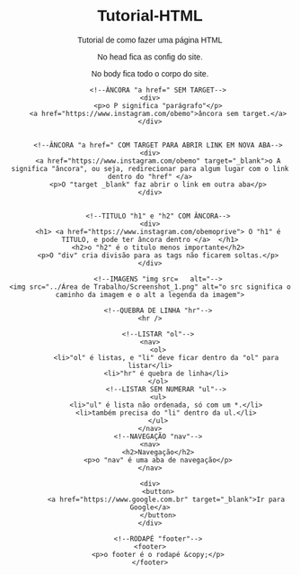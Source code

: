 # Tutorial-HTML
Tutorial de como fazer uma página HTML


<!DOCTYPE html>

<!--head é a cabeça/configurações-->
<head>
        <!--TITULO PRA ABA-->
    <title>O titulo que vai aparecer la na aba.</title>
</head>

<!--style é a aparência css do site-->
<style>
body {
    /* mudar a fonte dos textos do corpo "body" */
    font-family: 'Franklin Gothic Medium', 'Arial Narrow', Arial, sans-serif;
    
    /* TEXT-ALIGN MUDA A POSIÇÃO DO TEXTO */
    text-align: center;
}
div{
    /* centralizar todos os textos de todos os "div" */
    text-align: center;
}

footer{
    /* centralizar o footer */
    text-align: center;
    color: blueviolet;
}
    

</style>






<!--body é o corpo do site-->
<body>
        <!--PARÁGRAFO "p"-->
    <div>
        <p>No head fica as config do site.</p>
        <p>No body fica todo o corpo do site.</p>
    </div>

        <!--ÂNCORA "a href=" SEM TARGET-->
    <div>
        <p>o P significa "parágrafo"</p>
        <a href="https://www.instagram.com/obemo">âncora sem target.</a>
    </div>


        <!--ÂNCORA "a href=" COM TARGET PARA ABRIR LINK EM NOVA ABA-->
    <div>
        <a href="https://www.instagram.com/obemo" target="_blank">o A significa "âncora", ou seja, redirecionar para algum lugar com o link dentro do "href" </a>
        <p>O "target _blank" faz abrir o link em outra aba</p>
    </div>
    

        <!--TITULO "h1" e "h2" COM ÂNCORA-->
    <div>
        <h1> <a href="https://www.instagram.com/obemoprive"> O "h1" é TITULO, e pode ter âncora dentro </a>  </h1>
        <h2>o "h2" é o titulo menos importante</h2>
        <p>O "div" cria divisão para as tags não ficarem soltas.</p>
    </div>

        <!--IMAGENS "img src=   alt="-->
    <img src="../Área de Trabalho/Screenshot_1.png" alt="o src significa o caminho da imagem e o alt a legenda da imagem">

        <!--QUEBRA DE LINHA "hr"-->
    <hr />

        <!--LISTAR "ol"-->
    <nav>
        <ol>
            <li>"ol" é listas, e "li" deve ficar dentro da "ol" para listar</li>
            <li>"hr" é quebra de linha</li>
        </ol>
            <!--LISTAR SEM NUMERAR "ul"-->
        <ul>
            <li>"ul" é lista não ordenada, só com um *.</li>
            <li>também precisa do "li" dentro da ul.</li>
        </ul>
    </nav>
        <!--NAVEGAÇÃO "nav"-->
    <nav>
        <h2>Navegação</h2>
        <p>o "nav" é uma aba de navegação</p>
    </nav>

    <div>
        <button>
            <a href="https://www.google.com.br" target="_blank">Ir para Google</a>
        </button>
    </div>

        <!--RODAPÉ "footer"-->
    <footer>
        <p>o footer é o rodapé &copy;</p>
    </footer>
</body>

